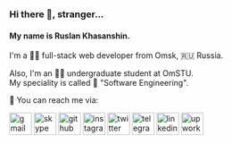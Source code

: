 ### Hi there 👋, stranger...

#### My name is Ruslan Khasanshin.

I'm a 🧑‍💻 full-stack web developer from Omsk, 🇷🇺 Russia.

Also, I'm an 🧑‍🎓 undergraduate student at OmSTU.\
My speciality is called 🔧 "Software Engineering".

🤙 You can reach me via:

[<img src='https://cdn.jsdelivr.net/npm/simple-icons@3.0.1/icons/gmail.svg' alt='gmail' height='40'>](mailto:r.m.khasanshin@gmail.com)
[<img src='https://cdn.jsdelivr.net/npm/simple-icons@3.0.1/icons/skype.svg' alt='skype' height='40'>](https://join.skype.com/invite/iiMdfYEc8PZN)
[<img src='https://cdn.jsdelivr.net/npm/simple-icons@3.0.1/icons/github.svg' alt='github' height='40'>](https://github.com/hu553in)
[<img src='https://cdn.jsdelivr.net/npm/simple-icons@3.0.1/icons/instagram.svg' alt='instagram' height='40'>](https://www.instagram.com/hu553in___)
[<img src='https://cdn.jsdelivr.net/npm/simple-icons@3.0.1/icons/twitter.svg' alt='twitter' height='40'>](https://twitter.com/hu553in___)
[<img src='https://cdn.jsdelivr.net/npm/simple-icons@3.0.1/icons/telegram.svg' alt='telegram' height='40'>](https://t.me/rkhasanshin)
[<img src='https://cdn.jsdelivr.net/npm/simple-icons@3.0.1/icons/linkedin.svg' alt='linkedin' height='40'>](https://www.linkedin.com/in/ruslan-khasanshin)
[<img src='https://cdn.jsdelivr.net/npm/simple-icons@3.0.1/icons/upwork.svg' alt='upwork' height='40'>](https://www.upwork.com/freelancers/~01ae4b78f96cb10067)
